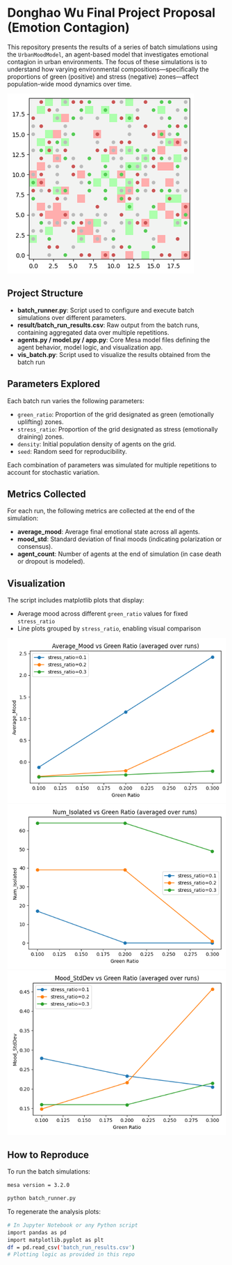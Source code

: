 # Donghao Wu Final Project Proposal (Emotion Contagion)

This repository presents the results of a series of batch simulations using the `UrbanMoodModel`, an agent-based model that investigates emotional contagion in urban environments. The focus of these simulations is to understand how varying environmental compositions—specifically the proportions of green (positive) and stress (negative) zones—affect population-wide mood dynamics over time.

![Model Showcase](image/model_map.png)

## Project Structure

- **batch_runner.py**: Script used to configure and execute batch simulations over different parameters.
- **result/batch_run_results.csv**: Raw output from the batch runs, containing aggregated data over multiple repetitions.
- **agents.py / model.py / app.py**: Core Mesa model files defining the agent behavior, model logic, and visualization app.
- **vis_batch.py**: Script used to visualize the results obtained from the batch run

## Parameters Explored

Each batch run varies the following parameters:

- `green_ratio`: Proportion of the grid designated as green (emotionally uplifting) zones.
- `stress_ratio`: Proportion of the grid designated as stress (emotionally draining) zones.
- `density`: Initial population density of agents on the grid.
- `seed`: Random seed for reproducibility.

Each combination of parameters was simulated for multiple repetitions to account for stochastic variation.

## Metrics Collected

For each run, the following metrics are collected at the end of the simulation:

- **average_mood**: Average final emotional state across all agents.
- **mood_std**: Standard deviation of final moods (indicating polarization or consensus).
- **agent_count**: Number of agents at the end of simulation (in case death or dropout is modeled).

## Visualization

The script includes matplotlib plots that display:
- Average mood across different `green_ratio` values for fixed `stress_ratio`
- Line plots grouped by `stress_ratio`, enabling visual comparison

![fig1](image/batch_fig.png)
![fig2](image/Figure_3.png)
![fig3](image/Figure_2.png)

## How to Reproduce

To run the batch simulations:
```
mesa version = 3.2.0
```
```bash
python batch_runner.py
```

To regenerate the analysis plots:

```bash
# In Jupyter Notebook or any Python script
import pandas as pd
import matplotlib.pyplot as plt
df = pd.read_csv('batch_run_results.csv')
# Plotting logic as provided in this repo
```

